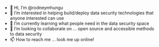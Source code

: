 - 👋 Hi, I’m @rodneymhungu
- 👀 I’m interested in helping build/deploy data security technologies that anyone interested can use
- 🌱 I’m currently learning what people need in the data security space
- 💞️ I’m looking to collaborate on ... open source and accessible methods to data security
- 📫 How to reach me ... look me up online!

<!---
rodneymhungu/rodneymhungu is a ✨ special ✨ repository because its `README.md` (this file) appears on your GitHub profile.
You can click the Preview link to take a look at your changes.
--->
